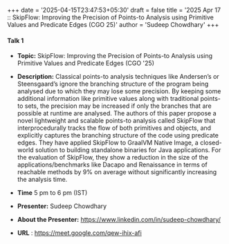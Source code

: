 +++
date = '2025-04-15T23:47:53+05:30'
draft = false
title = '2025 Apr 17 :: SkipFlow: Improving the Precision of Points-to Analysis using Primitive Values and Predicate Edges (CGO 25)'
author = 'Sudeep Chowdhary'
+++

#### **Talk 1**
- **Topic:** SkipFlow: Improving the Precision of Points-to Analysis using Primitive Values and Predicate Edges (CGO '25)

- **Description:** Classical points-to analysis techniques like Andersen’s or Steensgaard’s ignore the branching structure of the program being analysed due to which they may lose some precision. By keeping some additional information like primitive values along with traditional points-to sets, the precision may be increased if only the branches that are possible at runtime are analysed. The authors of this paper propose a novel lightweight and scalable points-to analysis called SkipFlow that interprocedurally tracks the flow of both primitives and objects, and explicitly captures the branching structure of the code using predicate edges. They have applied SkipFlow to GraalVM Native Image, a closed-world solution to building standalone binaries for Java applications. For the evaluation of SkipFlow, they show a reduction in the size of the applications/benchmarks like Dacapo and Renaissance in terms of reachable methods by 9% on average without significantly increasing the analysis time.


- **Time** 5 pm to 6 pm (IST)  
- **Presenter:** Sudeep Chowdhary  
- **About the Presenter:** https://www.linkedin.com/in/sudeep-chowdhary/
- **URL** :  https://meet.google.com/qew-ihix-afi


